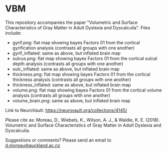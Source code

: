 # VBM

This repository accompanies the paper "Volumetric and Surface Characteristics of Gray Matter in Adult Dyslexia and Dyscalculia". Files include:
- gyrif.png: flat map showing bayes Factors 01 from the cortical gyrification analysis (contrasts all groups with one another)
- gyrif_inflated: same as above, but inflated brain map
- sulcus.png: flat map showing bayes Factors 01 from the cortical sulcal depth analysis (contrasts all groups with one another)
- sulc_inflated: same as above, but inflated brain map
- thickness.png: flat map showing bayes Factors 01 from the cortical thickness analysis (contrasts all groups with one another)
- thickness_inflated: same as above, but inflated brain map
- volume.png: flat map showing bayes Factors 01 from the cortical volume analysis (contrasts all groups with one another)
- volume_brain.png: same as above, but inflated brain map

Link to NeuroVault: https://neurovault.org/collections/4145/

Please cite as: Moreau, D., Wiebels, K., Wilson, A. J., & Waldie, K. E. (2018). Volumetric and Surface Characteristics of Gray Matter in Adult Dyslexia and Dyscalculia.

Suggestions or comments? Please send an email to d.moreau@auckland.ac.nz
